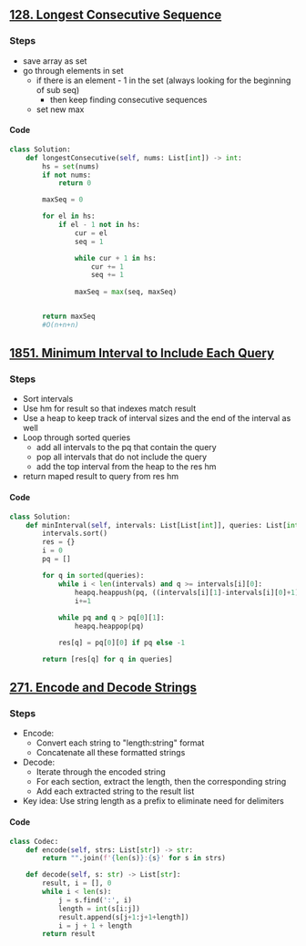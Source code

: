 ## [128. Longest Consecutive Sequence](https://leetcode.com/problems/longest-consecutive-sequence/)
### Steps
- save array as set
- go through elements in set
	- if there is an element  - 1 in the set (always looking for the beginning of sub seq)
		- then keep finding consecutive sequences
	- set new max

#### Code
```Python
class Solution:
    def longestConsecutive(self, nums: List[int]) -> int:
        hs = set(nums)
        if not nums:
            return 0

        maxSeq = 0

        for el in hs:
            if el - 1 not in hs:
                cur = el
                seq = 1

                while cur + 1 in hs:
                    cur += 1
                    seq += 1
                
                maxSeq = max(seq, maxSeq)


        return maxSeq
        #O(n+n+n)
```

## [1851. Minimum Interval to Include Each Query](https://leetcode.com/problems/minimum-interval-to-include-each-query/)
### Steps
- Sort intervals
- Use hm for result so that indexes match result
- Use a heap to keep track of interval sizes and the end of the interval as well
- Loop through sorted queries
	- add all intervals to the pq that contain the query
	- pop all intervals that do not include the query
	- add the top interval from the heap to the res hm
- return maped result to query from res hm

#### Code
```python
class Solution:
    def minInterval(self, intervals: List[List[int]], queries: List[int]) -> List[int]:
        intervals.sort()
        res = {}
        i = 0
        pq = []

        for q in sorted(queries):
            while i < len(intervals) and q >= intervals[i][0]:
                heapq.heappush(pq, ((intervals[i][1]-intervals[i][0]+1), intervals[i][1]))
                i+=1
            
            while pq and q > pq[0][1]:
                heapq.heappop(pq)

            res[q] = pq[0][0] if pq else -1

        return [res[q] for q in queries]
```

## [271. Encode and Decode Strings](https://leetcode.com/problems/encode-and-decode-strings/)
### Steps
- Encode:
    - Convert each string to "length:string" format
    - Concatenate all these formatted strings
- Decode:
    - Iterate through the encoded string
    - For each section, extract the length, then the corresponding string
    - Add each extracted string to the result list
- Key idea: Use string length as a prefix to eliminate need for delimiters

#### Code
```python
class Codec:
    def encode(self, strs: List[str]) -> str:
        return "".join(f'{len(s)}:{s}' for s in strs)

    def decode(self, s: str) -> List[str]:
        result, i = [], 0
        while i < len(s):
            j = s.find(':', i)
            length = int(s[i:j])
            result.append(s[j+1:j+1+length])
            i = j + 1 + length
        return result
```